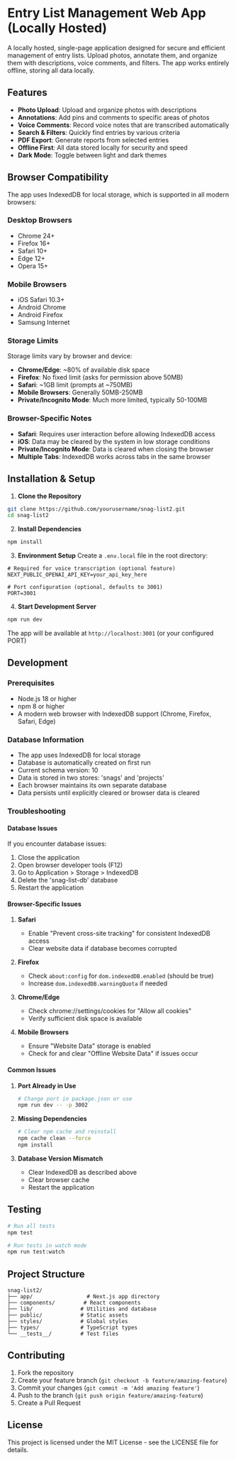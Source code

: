 # Entry List Management Web App (Locally Hosted)

A locally hosted, single-page application designed for secure and efficient management of entry lists. Upload photos, annotate them, and organize them with descriptions, voice comments, and filters. The app works entirely offline, storing all data locally.

## Features

- **Photo Upload**: Upload and organize photos with descriptions
- **Annotations**: Add pins and comments to specific areas of photos
- **Voice Comments**: Record voice notes that are transcribed automatically
- **Search & Filters**: Quickly find entries by various criteria
- **PDF Export**: Generate reports from selected entries
- **Offline First**: All data stored locally for security and speed
- **Dark Mode**: Toggle between light and dark themes

## Browser Compatibility

The app uses IndexedDB for local storage, which is supported in all modern browsers:

### Desktop Browsers
- Chrome 24+
- Firefox 16+
- Safari 10+
- Edge 12+
- Opera 15+

### Mobile Browsers
- iOS Safari 10.3+
- Android Chrome
- Android Firefox
- Samsung Internet

### Storage Limits
Storage limits vary by browser and device:
- **Chrome/Edge**: ~80% of available disk space
- **Firefox**: No fixed limit (asks for permission above 50MB)
- **Safari**: ~1GB limit (prompts at ~750MB)
- **Mobile Browsers**: Generally 50MB-250MB
- **Private/Incognito Mode**: Much more limited, typically 50-100MB

### Browser-Specific Notes
- **Safari**: Requires user interaction before allowing IndexedDB access
- **iOS**: Data may be cleared by the system in low storage conditions
- **Private/Incognito Mode**: Data is cleared when closing the browser
- **Multiple Tabs**: IndexedDB works across tabs in the same browser

## Installation & Setup

1. **Clone the Repository**
```bash
git clone https://github.com/yourusername/snag-list2.git
cd snag-list2
```

2. **Install Dependencies**
```bash
npm install
```

3. **Environment Setup**
Create a `.env.local` file in the root directory:
```env
# Required for voice transcription (optional feature)
NEXT_PUBLIC_OPENAI_API_KEY=your_api_key_here

# Port configuration (optional, defaults to 3001)
PORT=3001
```

4. **Start Development Server**
```bash
npm run dev
```

The app will be available at `http://localhost:3001` (or your configured PORT)

## Development

### Prerequisites
- Node.js 18 or higher
- npm 8 or higher
- A modern web browser with IndexedDB support (Chrome, Firefox, Safari, Edge)

### Database Information
- The app uses IndexedDB for local storage
- Database is automatically created on first run
- Current schema version: 10
- Data is stored in two stores: 'snags' and 'projects'
- Each browser maintains its own separate database
- Data persists until explicitly cleared or browser data is cleared

### Troubleshooting

#### Database Issues
If you encounter database issues:
1. Close the application
2. Open browser developer tools (F12)
3. Go to Application > Storage > IndexedDB
4. Delete the 'snag-list-db' database
5. Restart the application

#### Browser-Specific Issues

1. **Safari**
   - Enable "Prevent cross-site tracking" for consistent IndexedDB access
   - Clear website data if database becomes corrupted

2. **Firefox**
   - Check `about:config` for `dom.indexedDB.enabled` (should be true)
   - Increase `dom.indexedDB.warningQuota` if needed

3. **Chrome/Edge**
   - Check chrome://settings/cookies for "Allow all cookies"
   - Verify sufficient disk space is available

4. **Mobile Browsers**
   - Ensure "Website Data" storage is enabled
   - Check for and clear "Offline Website Data" if issues occur

#### Common Issues
1. **Port Already in Use**
   ```bash
   # Change port in package.json or use
   npm run dev -- -p 3002
   ```

2. **Missing Dependencies**
   ```bash
   # Clear npm cache and reinstall
   npm cache clean --force
   npm install
   ```

3. **Database Version Mismatch**
   - Clear IndexedDB as described above
   - Clear browser cache
   - Restart the application

## Testing

```bash
# Run all tests
npm test

# Run tests in watch mode
npm run test:watch
```

## Project Structure

```
snag-list2/
├── app/                 # Next.js app directory
├── components/         # React components
├── lib/               # Utilities and database
├── public/            # Static assets
├── styles/            # Global styles
├── types/             # TypeScript types
└── __tests__/         # Test files
```

## Contributing

1. Fork the repository
2. Create your feature branch (`git checkout -b feature/amazing-feature`)
3. Commit your changes (`git commit -m 'Add amazing feature'`)
4. Push to the branch (`git push origin feature/amazing-feature`)
5. Create a Pull Request

## License

This project is licensed under the MIT License - see the LICENSE file for details. 